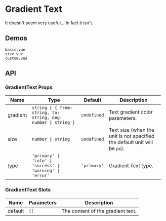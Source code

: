 # Gradient Text

It doesn't seem very useful... In fact it isn't.

## Demos

```demo
basic.vue
size.vue
custom.vue
```

## API

### GradientText Props

| Name | Type | Default | Description |
| --- | --- | --- | --- |
| gradient | `string \| { from: string, to: string, deg: number \| string }` | `undefined` | Text gradient color parameters. |
| size | `number \| string` | `undefined` | Text size (when the unit is not specified the default unit will be `px`). |
| type | `'primary' \| 'info' \| 'success' \| 'warning' \| 'error'` | `'primary'` | Gradient Text type. |

### GradientText Slots

| Name    | Parameters | Description                       |
| ------- | ---------- | --------------------------------- |
| default | `()`       | The content of the gradient text. |
